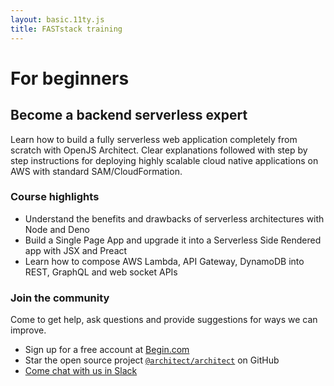```yaml
---
layout: basic.11ty.js
title: FASTstack training
---
```


# For beginners 
## Become a backend serverless expert 

Learn how to build a fully serverless web application completely from scratch with OpenJS Architect. Clear explanations followed with step by step instructions for deploying highly scalable cloud native applications on AWS with standard SAM/CloudFormation.

### Course highlights

- Understand the benefits and drawbacks of serverless architectures with Node and Deno
- Build a Single Page App and upgrade it into a Serverless Side Rendered app with JSX and Preact
- Learn how to compose AWS Lambda, API Gateway, DynamoDB into REST, GraphQL and web socket APIs

### Join the community

Come to get help, ask questions and provide suggestions for ways we can improve.

- Sign up for a free account at [Begin.com](https://begin.com)
- Star the open source project [`@architect/architect`](https://github.com/architect/architect) on GitHub
- [Come chat with us in Slack](https://join.slack.com/t/architecture-as-text/shared_invite/MjE2MzU4Nzg0NTY1LTE1MDA2NzgyMzYtODE2NzRkOGRmYw) 
